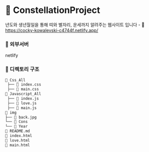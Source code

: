 # :sparkler: ConstellationProject
년도와 생년월일을 통해 띠와 별자리, 운세까지 알려주는 웹사이트 입니다 - :flags:
https://cocky-kowalevski-c4744f.netlify.app/
### :rocket: 외부서버 
netlify
### :file_folder: 디렉토리 구조
```bash
📂 Css_All
 ├── 📄 index.css
 ├── 📄 main.css  
📂 Javascript_All
 ├── 📄 index.js 
 ├── 📄 love.js 
 ├── 📄 main.js 
📂 img
├── 📄 back.jpg 
└── 📂 Cons 
└── 📂 Year                    
📄 README.md
📄 index.html
📄 love.html
📄 main.html
``` 
